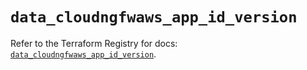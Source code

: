 # `data_cloudngfwaws_app_id_version`

Refer to the Terraform Registry for docs: [`data_cloudngfwaws_app_id_version`](https://registry.terraform.io/providers/paloaltonetworks/cloudngfwaws/3.0.4/docs/data-sources/app_id_version).
